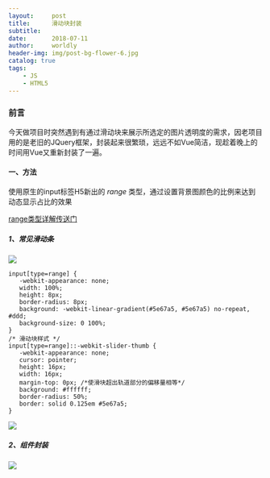 ```yaml
---
layout:     post
title:      滑动块封装
subtitle:   
date:       2018-07-11
author:     worldly
header-img: img/post-bg-flower-6.jpg
catalog: true
tags:
    - JS
    - HTML5
---
```



### 前言
今天做项目时突然遇到有通过滑动块来展示所选定的图片透明度的需求，因老项目用的是老旧的JQuery框架，封装起来很繁琐，远远不如Vue简洁，现趁着晚上的时间用Vue又重新封装了一遍。

#### 一、方法
使用原生的input标签H5新出的 *range* 类型，通过设置背景图颜色的比例来达到动态显示占比的效果

[range类型详解传送门](http://www.w3school.com.cn/html5/html_5_form_input_types.asp)

##### 1、常见滑动条

![](http://dev.fenzhitech.com/res/eadcb6692cad7d9434c706dee488ec7e.png)

```
input[type=range] {
   -webkit-appearance: none;
   width: 100%;
   height: 8px;
   border-radius: 8px;
   background: -webkit-linear-gradient(#5e67a5, #5e67a5) no-repeat, #ddd;
   background-size: 0 100%;
}
/* 滑动块样式 */
input[type=range]::-webkit-slider-thumb {
   -webkit-appearance: none;
   cursor: pointer;
   height: 16px;
   width: 16px;
   margin-top: 0px; /*使滑块超出轨道部分的偏移量相等*/
   background: #ffffff;
   border-radius: 50%;
   border: solid 0.125em #5e67a5;
}
```

![](http://dev.fenzhitech.com/res/8c9f7e64401f929135adcd1ecad6f7c6.png)

##### 2、组件封装

![](http://dev.fenzhitech.com/res/f99ceb4ea91caf24fcb3d77d63bc8d70.png)
